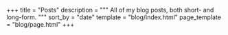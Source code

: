 +++
title = "Posts"
description = """
All of my blog posts, both short- and long-form.
"""
sort_by = "date"
template = "blog/index.html"
page_template = "blog/page.html"
+++